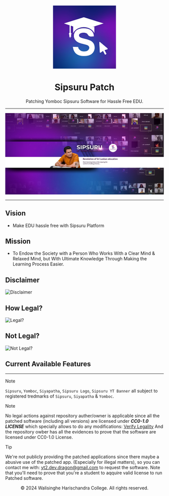 <p align="center">
  <a href="https://dragon.edu.lk/sipsuru">
    <img src="logo.jpg" alt="Sipsuru Logo" width="200px">
  </a>
</p>

<h1 align="center">Sipsuru Patch</h1>

<p align="center">
  Patching Yomboc Sipsuru Software for Hassle Free EDU.
</p>

---

<p align="center">
  <img src="banner_sipsuru.jpg" alt="Banner">
</p>

---

## Vision
 - Make EDU hassle free with Sipsuru Platform

## Mission
 - To Endow the Society with a Person Who Works With a Clear Mind & Relaxed Mind, but With Ultimate Knowledge Through Making the Learning Process Easier.

## Disclaimer
![Disclaimer](https://github.com/user-attachments/assets/acc9b63e-2cab-415f-92ee-2700eaac3eb2)

## How Legal?
![Legal?](https://github.com/user-attachments/assets/9fa8d30f-5a0f-49a1-8498-9e3961c10101)

## Not Legal?
![Not Legal?](https://github.com/user-attachments/assets/5565c4ef-0c43-416f-8b26-3052c4b9924c)

## Current Available Features
---

> [!NOTE]
> `Sipsuru`, `Yomboc`, `Siyapatha`, `Sipsuru Logo`, `Sipsuru YT Banner` all subject to registered tredmarks of `Sipsuru`, `Siyapatha` & `Yomboc`.

> [!NOTE]
> No legal actions against repository auther/owner is applicable since all the patched software (including all versions) are licensed under ***CC0-1.0 LICENSE*** which specially allows to do any modifications: [Verify Legality](https://creativecommons.org/publicdomain/zero/1.0/)
> And the repository owber has all the evidences to prove that the software are licensed under CC0-1.0 License.

> [!TIP]
> We're not publicly providing the patched applications since there maybe a abusive use of the patched app. (Especially for illegal matters), so you can contact me with: yt2.dev.dragon@gmail.com to request the software.
> Note that you'll need to prove that you're a student to aqquire valid license to run Patched software.

<p align="center">© 2024 Walisinghe Harischandra College. All rights reserved.</p>
